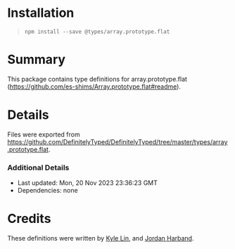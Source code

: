 # Installation
> `npm install --save @types/array.prototype.flat`

# Summary
This package contains type definitions for array.prototype.flat (https://github.com/es-shims/Array.prototype.flat#readme).

# Details
Files were exported from https://github.com/DefinitelyTyped/DefinitelyTyped/tree/master/types/array.prototype.flat.

### Additional Details
 * Last updated: Mon, 20 Nov 2023 23:36:23 GMT
 * Dependencies: none

# Credits
These definitions were written by [Kyle Lin](https://github.com/kylejlin), and [Jordan Harband](https://github.com/ljharb).
